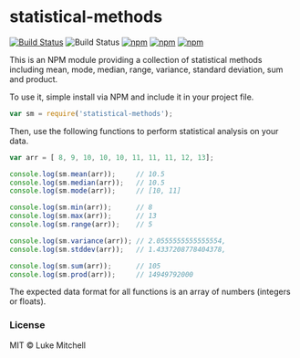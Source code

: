 # statistical-methods

[![Build Status](https://travis-ci.org/lukem512/statistical-methods.svg?branch=master)](https://travis-ci.org/lukem512/statistical-methods) ![Build Status](https://david-dm.org/lukem512/statistical-methods.svg) [![npm](https://img.shields.io/npm/l/statistical-methods.svg)](https://www.npmjs.com/package/statistical-methods) [![npm](https://img.shields.io/npm/v/statistical-methods.svg)](https://www.npmjs.com/package/statistical-methods) [![npm](https://img.shields.io/npm/dm/statistical-methods.svg)](https://www.npmjs.com/package/statistical-methods)

This is an NPM module providing a collection of statistical methods including mean, mode, median, range, variance, standard deviation, sum and product.

To use it, simple install via NPM and include it in your project file.

```js
var sm = require('statistical-methods');
```

Then, use the following functions to perform statistical analysis on your data.

```js
var arr = [ 8, 9, 10, 10, 10, 11, 11, 11, 12, 13];

console.log(sm.mean(arr));     // 10.5
console.log(sm.median(arr));   // 10.5
console.log(sm.mode(arr));     // [10, 11]

console.log(sm.min(arr));	   // 8
console.log(sm.max(arr));	   // 13
console.log(sm.range(arr));    // 5

console.log(sm.variance(arr)); // 2.0555555555555554,
console.log(sm.stddev(arr));   // 1.4337208778404378,

console.log(sm.sum(arr));	   // 105
console.log(sm.prod(arr));	   // 14949792000
```

The expected data format for all functions is an array of numbers (integers or floats).

### License

MIT © Luke Mitchell
